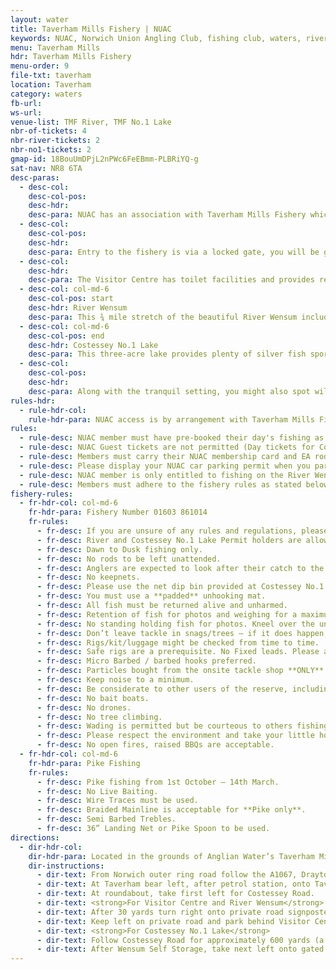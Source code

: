 ```yaml
---
layout: water
title: Taverham Mills Fishery | NUAC
keywords: NUAC, Norwich Union Angling Club, fishing club, waters, river wensum, costessey no.1 lake, taverham mills fishery, taverham, norfolk
menu: Taverham Mills
hdr: Taverham Mills Fishery
menu-order: 9
file-txt: taverham
location: Taverham
category: waters
fb-url: 
ws-url: 
venue-list: TMF River, TMF No.1 Lake
nbr-of-tickets: 4
nbr-river-tickets: 2
nbr-no1-tickets: 2
gmap-id: 18BouUmDPjL2nPWc6FeEBmm-PLBRiYQ-g
sat-nav: NR8 6TA
desc-paras:
  - desc-col:
    desc-col-pos:
    desc-hdr:
    desc-para: NUAC has an association with Taverham Mills Fishery which grants our members access to Costessey No.1 Lake and their stretch of the River Wensum. Please ensure that you familiarise yourself with the Rules before visiting. **Access must be booked in advance as per booking instructions stated below**.
  - desc-col:
    desc-col-pos:
    desc-hdr:
    desc-para: Entry to the fishery is via a locked gate, you will be given the gate code when you book (please do not share, this code is regularly updated).
  - desc-col:
    desc-hdr:
    desc-para: The Visitor Centre has toilet facilities and provides refreshments (see [website](https://anglianwaterparks.co.uk/taverham-mill) for opening times).  There is also a tackle shop that caters for everything you need for a day's fishing including brands such as Korda, Solar, Nash, Gardner and Sticky Baits.
  - desc-col: col-md-6
    desc-col-pos: start
    desc-hdr: River Wensum
    desc-para: This ¾ mile stretch of the beautiful River Wensum includes two weir pools as well as deep pools, shallow gravel runs, lilies, reeds and snaggy stretches. Anglers of all abilities can fish for chub, which are in large numbers weighing in at 3-5lb, dace, roach, perch, pike and possibly a small barbel.
  - desc-col: col-md-6
    desc-col-pos: end
    desc-hdr: Costessey No.1 Lake
    desc-para: This three-acre lake provides plenty of silver fish sport and is ideal for those new to the sport. Please fish from the marked swims only, 5 adjacent to the access road and 4 on the far bank. No pole fishing from peg 1 due to the overhead power lines. Along with the roach, rudd and perch there is a large shoal of bream (up to 12lb) and pike into double figures.
  - desc-col:
    desc-col-pos:
    desc-hdr:
    desc-para: Along with the tranquil setting, you might also spot wildlife including otters, kingfishers, waterfowl and barn owls.
rules-hdr:
  - rule-hdr-col:
    rule-hdr-para: NUAC access is by arrangement with Taverham Mills Fishery and as part of this arrangement the following rules **MUST** be followed;
rules:
  - rule-desc: NUAC member must have pre-booked their day's fishing as per booking instructions below.
  - rule-desc: NUAC Guest tickets are not permitted (Day tickets for Costessey No.1 Lake can be purchased in advance from the Visitor Centre or [online](https://anglianwaterparks.co.uk/bookings-permit/select-permit/8/168/coarse/new)).
  - rule-desc: Members must carry their NUAC membership card and EA rod licence at all times, and show them upon request.
  - rule-desc: Please display your NUAC car parking permit when you park your car in the **designated** car parks (as indicated on the map below).
  - rule-desc: NUAC member is only entitled to fishing on the River Wensum and Costessey No.1 Lake, **no fishing on any other lakes** associated with Taverham Mills Fishery.
  - rule-desc: Members must adhere to the fishery rules as stated below
fishery-rules:
  - fr-hdr-col: col-md-6
    fr-hdr-para: Fishery Number 01603 861014
    fr-rules:
      - fr-desc: If you are unsure of any rules and regulations, please speak to an AW Staff Member first.
      - fr-desc: River and Costessey No.1 Lake Permit holders are allowed a maximum of 2 Rods.
      - fr-desc: Dawn to Dusk fishing only.
      - fr-desc: No rods to be left unattended.
      - fr-desc: Anglers are expected to look after their catch to the highest standards, whether large or small. Fish care to be used where required.
      - fr-desc: No keepnets.
      - fr-desc: Please use the net dip bin provided at Costessey No.1 Lake (on access track between pegs 1 & 2).
      - fr-desc: You must use a **padded** unhooking mat.
      - fr-desc: All fish must be returned alive and unharmed.
      - fr-desc: Retention of fish for photos and weighing for a maximum of 30 minutes. Any longer, then permission from the bailiffs required.
      - fr-desc: No standing holding fish for photos. Kneel over the unhooking mat.
      - fr-desc: Don’t leave tackle in snags/trees – if it does happen, please report it to the fishery.
      - fr-desc: Rigs/kit/luggage might be checked from time to time.
      - fr-desc: Safe rigs are a prerequisite. No Fixed leads. Please ask for help on rig construction if unsure.
      - fr-desc: Micro Barbed / barbed hooks preferred.
      - fr-desc: Particles bought from the onsite tackle shop **ONLY**.
      - fr-desc: Keep noise to a minimum.
      - fr-desc: Be considerate to other users of the reserve, including the wildlife..
      - fr-desc: No bait boats.
      - fr-desc: No drones.
      - fr-desc: No tree climbing.
      - fr-desc: Wading is permitted but be courteous to others fishing. Swimming is not permitted.
      - fr-desc: Please respect the environment and take your little home. If litter is left in your swim, whether yours or not, you will be banned.
      - fr-desc: No open fires, raised BBQs are acceptable.
  - fr-hdr-col: col-md-6
    fr-hdr-para: Pike Fishing
    fr-rules:
      - fr-desc: Pike fishing from 1st October – 14th March.
      - fr-desc: No Live Baiting.
      - fr-desc: Wire Traces must be used.
      - fr-desc: Braided Mainline is acceptable for **Pike only**.
      - fr-desc: Semi Barbed Trebles.
      - fr-desc: 36” Landing Net or Pike Spoon to be used.
directions:
  - dir-hdr-col: 
    dir-hdr-para: Located in the grounds of Anglian Water’s Taverham Mills Water Park, about 8 miles NW from the centre of Norwich.
    dir-instructions:
      - dir-text: From Norwich outer ring road follow the A1067, Drayton High Road, signposted for Fakenham.
      - dir-text: At Taverham bear left, after petrol station, onto Taverham Road.
      - dir-text: At roundabout, take first left for Costessey Road.
      - dir-text: <strong>For Visitor Centre and River Wensum</strong>
      - dir-text: After 30 yards turn right onto private road signposted for Taverham Mills Water Park.
      - dir-text: Keep left on private road and park behind Visitor Centre in the designated Car Park.
      - dir-text: <strong>For Costessey No.1 Lake</strong>
      - dir-text: Follow Costessey Road for approximately 600 yards (a third of a mile).
      - dir-text: After Wensum Self Storage, take next left onto gated road (access to Ski Pit syndicate car park immediately on right).
---
```


